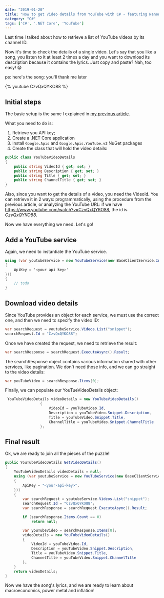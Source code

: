 ```yaml
---
date: "2019-01-20"
title: "How to get Video details from YouTube with C# - featuring Nanowar of Steel!"
category: "C#"
tags: ['C#', '.NET Core', 'YouTube']
---
```


Last time I talked about how to retrieve a list of YouTube videos by its channel ID.

Now it's time to check the details of a single video.
Let's say that you like a song, you listen to it at least 2 times a day and you want to download its description because it contains the lyrics. Just copy and paste? Nah, too easy! 😁

ps: here's the song: you'll thank me later

{% youtube CzvQxQYKO88 %}

## Initial steps
The basic setup is the same I explained in [my previous article](../youtube-video-search/article.md).

What you need to do is:

1. Retrieve you API key;
2. Create a .NET Core application
3. Install `Google.Apis` and `Google.Apis.YouTube.v3` NuGet packages
4. Create the class that will hold the video details:

```csharp
public class YouTubeVideoDetails
{
    public string VideoId { get; set; }
    public string Description { get; set; }
    public string Title { get; set; }
    public string ChannelTitle { get; set; }
}
```

Also, since you want to get the details of a video, you need the VideoId. You can retrieve it in 2 ways: programmatically, using the procedure from the previous article, or analyzing the YouTube URL: if we have https://www.youtube.com/watch?v=CzvQxQYKO88, the id is _CzvQxQYKO88_.

Now we have everything we need. Let's go!

## Add a YouTube service

Again, we need to instantiate the YouTube service.

```csharp
using (var youtubeService = new YouTubeService(new BaseClientService.Initializer()
{
    ApiKey = '<your api key>'
}))
{
    // todo 
}
```

## Download video details

Since YouTube provides an object for each service, we must use the correct one, and then we need to specify the video ID:

```csharp
var searchRequest = youtubeService.Videos.List("snippet");
searchRequest.Id = "CzvQxQYKO88";
```

Once we have created the request, we need to retrieve the result:

```csharp
var searchResponse = searchRequest.ExecuteAsync().Result;
```
The searchResponse object contains various information shared with other services, like pagination. We don't need those info, and we can go straight to the video details:

```csharp
var youTubeVideo = searchResponse.Items[0];
```

Finally, we can populate our YouTueVideoDetails object:

```csharp
 YouTubeVideoDetails videoDetails = new YouTubeVideoDetails()
                {
                    VideoId = youTubeVideo.Id,
                    Description = youTubeVideo.Snippet.Description,
                    Title = youTubeVideo.Snippet.Title,
                    ChannelTitle = youTubeVideo.Snippet.ChannelTitle
                };
```

## Final result
Ok, we are ready to join all the pieces of the puzzle!

```csharp
public YouTubeVideoDetails GetVideoDetails()
{
    YouTubeVideoDetails videoDetails = null;
    using (var youtubeService = new YouTubeService(new BaseClientService.Initializer()
    {
        ApiKey = "<your-api-key>",
    }))
    {
        var searchRequest = youtubeService.Videos.List("snippet");
        searchRequest.Id = "CzvQxQYKO88";
        var searchResponse = searchRequest.ExecuteAsync().Result;

        if (searchResponse.Items.Count == 0)
            return null;

        var youTubeVideo = searchResponse.Items[0];
        videoDetails = new YouTubeVideoDetails()
        {
            VideoId = youTubeVideo.Id,
            Description = youTubeVideo.Snippet.Description,
            Title = youTubeVideo.Snippet.Title,
            ChannelTitle = youTubeVideo.Snippet.ChannelTitle
        };
    }
    return videoDetails;
}
```

Now we have the song's lyrics, and we are ready to learn about macroeconomics, power metal and inflation!